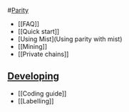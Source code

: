 #[Parity](Home)
- [[FAQ]]
- [[Quick start]]
- [Using Mist](Using parity with mist)
- [[Mining]]
- [[Private chains]]

## [Developing](Developers)
- [[Coding guide]]
- [[Labelling]]